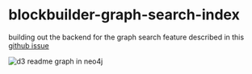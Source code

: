 # blockbuilder-graph-search-index

building out the backend for the graph search feature described in this [github issue](https://github.com/enjalot/blockbuilder-search/issues/6)

![d3 readme graph in neo4j](https://user-images.githubusercontent.com/2119400/28959003-7b7066c6-78ad-11e7-9c9c-f72eff521f5f.gif)